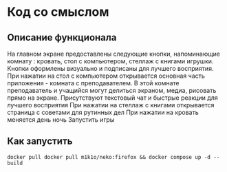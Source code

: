 # Код со смыслом

## Описание функционала
На главном экране предоставлены следующие кнопки, напоминающие комнату : кровать, стол с компьютером, стеллаж с книгами игрушки. Кнопки оформлены визуально и подписаны для лучшего восприятия.
При нажатии на стол с компьютером открывается основная часть приложения - комната с преподавателем. В этой комнате преподаватель и учащийся могут делиться экраном, медиа, рисовать прямо на экране. Присутствуют текстовый чат и быстрые реакции для лучшего восприятия
При нажатии на стеллаж с книгами открывается страница с советами для рутинных дел
При нажатии на кровать меняется день ночь
Запустить игры

## Как запустить

`docker pull docker pull m1k1o/neko:firefox && docker compose up -d --build`
